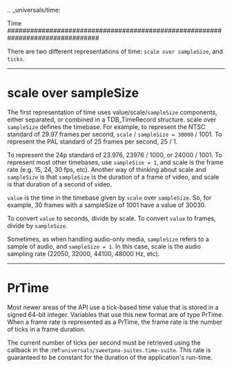 .. _universals/time:

Time
################################################################################

There are two different representations of time: ``scale over sampleSize``, and ``ticks``.

----

scale over sampleSize
================================================================================

The first representation of time uses value/scale/``sampleSize`` components, either separated, or combined in a TDB_TimeRecord structure. scale over ``sampleSize`` defines the timebase. For example, to represent the NTSC standard of 29.97 frames per second, ``scale`` / ``sampleSize = 30000`` / 1001. To represent the PAL standard of 25 frames per second, 25 / 1.

To represent the 24p standard of 23.976, 23976 / 1000, or 24000 / 1001. To represent most other timebases, use ``sampleSize = 1``, and scale is the frame rate (e.g. 15, 24, 30 fps, etc). Another way of thinking about scale and ``sampleSize`` is that ``sampleSize`` is the duration of a frame of video, and scale is that duration of a second of video.

``value`` is the time in the timebase given by ``scale`` over ``sampleSize``. So, for example, 30 frames with a sampleSize of 1001 have a value of 30030.

To convert ``value`` to seconds, divide by scale. To convert ``value`` to frames, divide by ``sampleSize``.

Sometimes, as when handling audio-only media, ``sampleSize`` refers to a sample of audio, and ``sampleSize = 1``. In this case, scale is the audio sampling rate (22050, 32000, 44100, 48000 Hz, etc).

----

PrTime
================================================================================

Most newer areas of the API use a tick-based time value that is stored in a signed 64-bit integer. Variables that use this new format are of type PrTime. When a frame rate is represented as a PrTime, the frame rate is the number of ticks in a frame duration.

The current number of ticks per second must be retrieved using the callback in the :ref:`universals/sweetpea-suites.time-suite`. This rate is guaranteed to be constant for the duration of the application's run-time.


